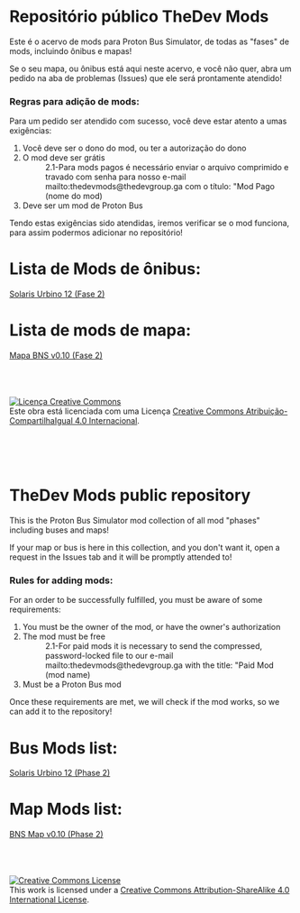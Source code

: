 # Repositório público TheDev Mods

Este é o acervo de mods para Proton Bus Simulator, de todas as "fases" de mods, incluindo ônibus e mapas!

Se o seu mapa, ou ônibus está aqui neste acervo, e você não quer, abra um pedido na aba de problemas (Issues) que ele será prontamente atendido!

<h3>Regras para adição de mods:</h3>

Para um pedido ser atendido com sucesso, você deve estar atento a umas exigências:<br>
<ol><li>Você deve ser o dono do mod, ou ter a autorização do dono<br></li>
<li>O mod deve ser grátis<br></li>
<dd>2.1-Para mods pagos é necessário enviar o arquivo comprimido e travado com senha para nosso e-mail mailto:thedevmods@thedevgroup.ga com o título: "Mod Pago (nome do mod)<br></dd>
<li>Deve ser um mod de Proton Bus<br></li></ol>
Tendo estas exigências sido atendidas, iremos verificar se o mod funciona, para assim podermos adicionar no repositório!

<h1> Lista de Mods de ônibus: </h1>
  <a href="https://www.thedevmods.ga/2020/12/solaris-urbino12-3portas.html">Solaris Urbino 12 (Fase 2)</a><br>
  
  
<h1> Lista de mods de mapa: </h1>
  <a href="https://www.thedevmods.ga/2020/12/mapabns-2fase.html">Mapa BNS v0.10 (Fase 2)</a><br>








<p><br><br><br><a rel="license" href="http://creativecommons.org/licenses/by-sa/4.0/"><img alt="Licença Creative Commons" style="border-width:0" src="https://i.creativecommons.org/l/by-sa/4.0/88x31.png" /></a><br />Este obra está licenciada com uma Licença <a rel="license" href="http://creativecommons.org/licenses/by-sa/4.0/">Creative Commons Atribuição-CompartilhaIgual 4.0 Internacional</a>.</p>




# <br><br>TheDev Mods public repository

This is the Proton Bus Simulator mod collection of all mod "phases" including buses and maps!

If your map or bus is here in this collection, and you don't want it, open a request in the Issues tab and it will be promptly attended to!

<h3>Rules for adding mods:</h3>

For an order to be successfully fulfilled, you must be aware of some requirements:<br>
<ol><li>You must be the owner of the mod, or have the owner's authorization<br></li>
<li>The mod must be free<br></li>
<dd>2.1-For paid mods it is necessary to send the compressed, password-locked file to our e-mail mailto:thedevmods@thedevgroup.ga with the title: "Paid Mod (mod name)<br></dd>
<li>Must be a Proton Bus mod<br></li></ol>
Once these requirements are met, we will check if the mod works, so we can add it to the repository!

<h1> Bus Mods list: </h1>
  <a href="https://www.thedevmods.ga/2020/12/solaris-urbino12-3portas.html">Solaris Urbino 12 (Phase 2)</a><br>
  
  
<h1> Map Mods list: </h1>
  <a href="https://www.thedevmods.ga/2020/12/mapabns-2fase.html">BNS Map v0.10 (Phase 2)</a><br>








<p><br><br><br><a rel="license" href="http://creativecommons.org/licenses/by-sa/4.0/"><img alt="Creative Commons License" style="border-width:0" src="https://i.creativecommons.org/l/by-sa/4.0/88x31.png" /></a><br />This work is licensed under a <a rel="license" href="http://creativecommons.org/licenses/by-sa/4.0/">Creative Commons Attribution-ShareAlike 4.0 International License</a>.</p>
